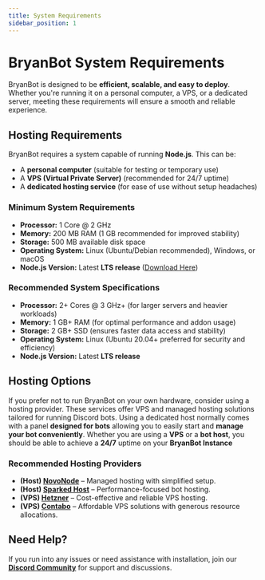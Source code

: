 ```yaml
---
title: System Requirements
sidebar_position: 1
---
```


# BryanBot System Requirements

BryanBot is designed to be **efficient, scalable, and easy to deploy**. Whether you're running it on a personal computer, a VPS, or a dedicated server, meeting these requirements will ensure a smooth and reliable experience.

## Hosting Requirements
BryanBot requires a system capable of running **Node.js**. This can be:

- A **personal computer** (suitable for testing or temporary use)
- A **VPS (Virtual Private Server)** (recommended for 24/7 uptime)
- A **dedicated hosting service** (for ease of use without setup headaches)

### Minimum System Requirements
- **Processor:** 1 Core @ 2 GHz
- **Memory:** 200 MB RAM (1 GB recommended for improved stability)
- **Storage:** 500 MB available disk space
- **Operating System:** Linux (Ubuntu/Debian recommended), Windows, or macOS
- **Node.js Version:** Latest **LTS release** ([Download Here](https://nodejs.org/))

### Recommended System Specifications
- **Processor:** 2+ Cores @ 3 GHz+ (for larger servers and heavier workloads)
- **Memory:** 1 GB+ RAM (for optimal performance and addon usage)
- **Storage:** 2 GB+ SSD (ensures faster data access and stability)
- **Operating System:** Linux (Ubuntu 20.04+ preferred for security and efficiency)
- **Node.js Version:** Latest **LTS release**

## Hosting Options
If you prefer not to run BryanBot on your own hardware, consider using a hosting provider. These services offer VPS and managed hosting solutions tailored for running Discord bots.
Using a dedicated host normally comes with a panel **designed for bots** allowing you to easily start and **manage your bot conveniently**. Whether you are using a **VPS** or a **bot host**, you should be able to
achieve a **24/7** uptime on your **BryanBot Instance**

### Recommended Hosting Providers
- **(Host) [NovoNode](https://novonode.com/)** – Managed hosting with simplified setup.
- **(Host) [Sparked Host](https://sparkedhost.com/)** – Performance-focused bot hosting.
- **(VPS) [Hetzner](https://www.hetzner.com/)** – Cost-effective and reliable VPS hosting.
- **(VPS) [Contabo](https://contabo.com/)** – Affordable VPS solutions with generous resource allocations.

## Need Help?
If you run into any issues or need assistance with installation, join our **[Discord Community](https://discord.gg/GvyuDDFeZU)** for support and discussions.

